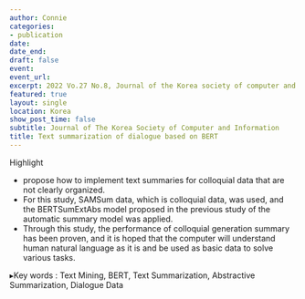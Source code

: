 ```yaml
---
author: Connie
categories:
- publication
date: 
date_end: 
draft: false
event: 
event_url: 
excerpt: 2022 Vo.27 No.8, Journal of the Korea society of computer and information. 
featured: true
layout: single
location: Korea 
show_post_time: false
subtitle: Journal of The Korea Society of Computer and Information
title: Text summarization of dialogue based on BERT
---
```



Highlight

- propose how to implement text summaries for colloquial data that are not clearly organized. 
- For this study, SAMSum data, which is colloquial data, was used, and the BERTSumExtAbs model proposed in the previous study of the automatic summary model was applied. 
- Through this study, the performance of colloquial generation summary has been proven, and it is hoped that the computer will understand human natural language as it is and be used as basic data to solve various tasks.

▸Key words : Text Mining, BERT, Text Summarization, Abstractive Summarization, Dialogue Data

